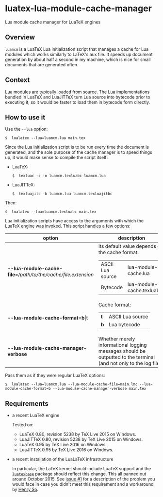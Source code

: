 # luatex-lua-module-cache-manager
Lua module cache manager for LuaTeX engines

## Overview ##
`luamcm` is a LuaTeX Lua initialization script that manages a cache for Lua modules which works similarly to LaTeX's aux file. It speeds up document generation by about half a second in my machine, which is nice for small documents that are generated often.

## Context ##
Lua modules are typically loaded from source. The Lua implementations bundled in LuaTeX and LuaJITTeX turn Lua source into bytecode prior to executing it, so it would be faster to load them in bytecode form directly.

## How to use it ##
Use the `--lua` option:

    $  lualatex --lua=luamcm.lua main.tex

Since the Lua initialization script is to be run every time the document is generated, and the sole purpose of the cache manager is to speed things up, it would make sense to compile the script itself:

* LuaTeX:

    ```
    $  texluac -s -o luamcm.texluabc luamcm.lua
    ```
* LuaJITTeX:

    ```
    $  texluajitc -b luamcm.lua luamcm.texluajitbc
    ```

Then:

    $  lualatex --lua=luamcm.texluabc main.tex

Lua initialization scripts have access to the arguments with which the LuaTeX engine was invoked. This script handles a few options:

option | description
------------ | ------------
**--lua-module-cache-file**=_/path/to/the/cache/file.extension_ | Its default value depends on the cache format:<table><tr><td>ASCII Lua source</td><td>lua-module-cache.lua</td></tr><tr><td>Bytecode</td><td>lua-module-cache.texluabc</td></tr></table>
**--lua-module-cache-format**=**b**\|t | Cache format:<table><tr><td>**t**</td><td>ASCII Lua source</td></tr><tr><td>**b**</td><td>Lua bytecode</td></tr></table>
**--lua-module-cache-manager-verbose** | Whether merely informational logging messages should be outputted to the terminal (and not only to the log file).

Pass them as if they were regular LuaTeX options:

    $  lualatex --lua=luamcm.lua --lua-module-cache-file=main.lmc --lua-module-cache-format=b --lua-module-cache-manager-verbose main.tex

## Requirements ##
 -  a recent LuaTeX engine
	
	Tested on:
	 -  LuaTeX 0.80, revision 5238 by TeX Live 2015 on Windows.
	 -  LuaJITTeX 0.80, revision 5238 by TeX Live 2015 on Windows.
	 -  LuaTeX 0.95 by TeX Live 2016 on Windows.
	 -  LuaJITTeX 0.95 by TeX Live 2016 on Windows.

 -  a recent installation of the LuaLaTeX infrastructure
	
	In particular, the LaTeX kernel should include LuaTeX support and the [`luatexbase`](http://www.ctan.org/pkg/luatexbase) package should reflect this change. This all panned out around October 2015. See [issue #1](https://github.com/kalrish/luatex-lua-module-cache-manager/issues/1) for a description of the problem you would face in case you didn't meet this requirement and a workaround by [Henry So](https://github.com/henryso).